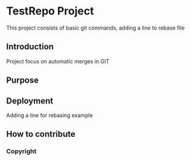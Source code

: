# TestRepo Project
This project consists of basic git commands, adding a line to rebase file
## Introduction
Project focus on automatic merges in GIT
## Purpose
## Deployment
Adding a line for rebasing example
## How to contribute
### Copyright
